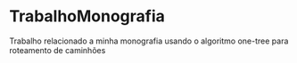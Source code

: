 # TrabalhoMonografia
Trabalho relacionado a minha monografia usando o algoritmo one-tree para roteamento de caminhões
